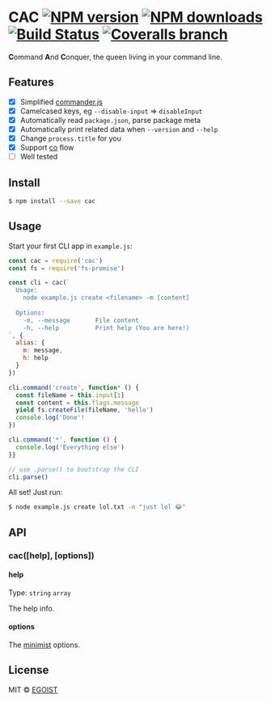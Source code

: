 # CAC [![NPM version](https://img.shields.io/npm/v/cac.svg)](https://npmjs.com/package/cac) [![NPM downloads](https://img.shields.io/npm/dm/cac.svg)](https://npmjs.com/package/cac) [![Build Status](https://img.shields.io/circleci/project/egoist/cac/master.svg)](https://circleci.com/gh/egoist/cac) [![Coveralls branch](https://img.shields.io/coveralls/egoist/cac/master.svg)](https://github.com/egoist/cac)

**C**ommand **A**nd **C**onquer, the queen living in your command line.

## Features

- [x] Simplified [commander.js](https://github.com/tj/commander.js)
- [x] Camelcased keys, eg `--disable-input` => `disableInput`
- [x] Automatically read `package.json`, parse package meta
- [x] Automatically print related data when `--version` and `--help`
- [x] Change `process.title` for you 
- [x] Support [co](https://github.com/tj/co) flow
- [ ] Well tested

## Install

```bash
$ npm install --save cac
```

## Usage

Start your first CLI app in `example.js`:

```js
const cac = require('cac')
const fs = require('fs-promise')

const cli = cac(`
  Usage:
    node example.js create <filename> -m [content]
    
  Options:
    -m, --message       File content
    -h, --help          Print help (You are here!)
`, {
  alias: {
    m: message,
    h: help
  }
})

cli.command('create', function* () {
  const fileName = this.input[1]
  const content = this.flags.message
  yield fs.createFile(fileName, 'hello')
  console.log('Done'!
})

cli.command('*', function () {
  console.log('Everything else')
}}

// use .parse() to bootstrap the CLI
cli.parse()
```

All set! Just run:

```bash
$ node example.js create lol.txt -m "just lol 😂"
```

## API

### cac([help], [options])

#### help

Type: `string` `array`

The help info.

#### options

The [minimist](https://github.com/substack/minimist) options.

## License

MIT © [EGOIST](https://github.com/egoist)
